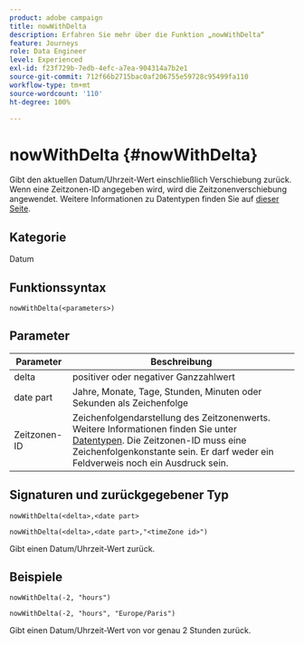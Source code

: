 ```yaml
---
product: adobe campaign
title: nowWithDelta
description: Erfahren Sie mehr über die Funktion „nowWithDelta“
feature: Journeys
role: Data Engineer
level: Experienced
exl-id: f23f729b-7edb-4efc-a7ea-904314a7b2e1
source-git-commit: 712f66b2715bac0af206755e59728c95499fa110
workflow-type: tm+mt
source-wordcount: '110'
ht-degree: 100%

---
```


# nowWithDelta {#nowWithDelta}

Gibt den aktuellen Datum/Uhrzeit-Wert einschließlich Verschiebung zurück. Wenn eine Zeitzonen-ID angegeben wird, wird die Zeitzonenverschiebung angewendet. Weitere Informationen zu Datentypen finden Sie auf [dieser Seite](../expression/data-types.md).

## Kategorie

Datum

## Funktionssyntax

`nowWithDelta(<parameters>)`

## Parameter

| Parameter | Beschreibung |
|--- |--- |
| delta | positiver oder negativer Ganzzahlwert |
| date part | Jahre, Monate, Tage, Stunden, Minuten oder Sekunden als Zeichenfolge |
| Zeitzonen-ID | Zeichenfolgendarstellung des Zeitzonenwerts. Weitere Informationen finden Sie unter [Datentypen](../expression/data-types.md). Die Zeitzonen-ID muss eine Zeichenfolgenkonstante sein. Er darf weder ein Feldverweis noch ein Ausdruck sein. |

## Signaturen und zurückgegebener Typ

`nowWithDelta(<delta>,<date part>`

`nowWithDelta(<delta>,<date part>,"<timeZone id>")`

Gibt einen Datum/Uhrzeit-Wert zurück.

## Beispiele

`nowWithDelta(-2, "hours")`

`nowWithDelta(-2, "hours", "Europe/Paris")`

Gibt einen Datum/Uhrzeit-Wert von vor genau 2 Stunden zurück.
